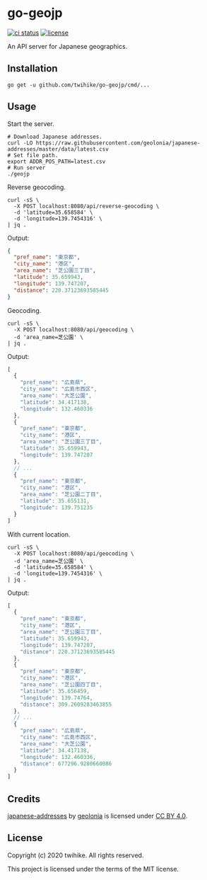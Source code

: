 # go-geojp

[![ci status](https://github.com/twihike/go-geojp/workflows/ci/badge.svg)](https://github.com/twihike/go-geojp/actions) [![license](https://img.shields.io/github/license/twihike/go-geojp)](LICENSE)

An API server for Japanese geographics.

## Installation

```shell
go get -u github.com/twihike/go-geojp/cmd/...
```

## Usage

Start the server.

```shell
# Download Japanese addresses.
curl -LO https://raw.githubusercontent.com/geolonia/japanese-addresses/master/data/latest.csv
# Set file path.
export ADDR_POS_PATH=latest.csv
# Run server
./geojp
```

Reverse geocoding.

```shell
curl -sS \
  -X POST localhost:8080/api/reverse-geocoding \
  -d 'latitude=35.658584' \
  -d 'longitude=139.7454316' \
| jq .
```

Output:

```json
{
  "pref_name": "東京都",
  "city_name": "港区",
  "area_name": "芝公園三丁目",
  "latitude": 35.659943,
  "longitude": 139.747207,
  "distance": 220.37123693585445
}
```

Geocoding.

```shell
curl -sS \
  -X POST localhost:8080/api/geocoding \
  -d 'area_name=芝公園' \
| jq .
```

Output:

```js
[
  {
    "pref_name": "広島県",
    "city_name": "広島市西区",
    "area_name": "大芝公園",
    "latitude": 34.417138,
    "longitude": 132.460336
  },
  {
    "pref_name": "東京都",
    "city_name": "港区",
    "area_name": "芝公園三丁目",
    "latitude": 35.659943,
    "longitude": 139.747207
  },
  // ...
  {
    "pref_name": "東京都",
    "city_name": "港区",
    "area_name": "芝公園二丁目",
    "latitude": 35.655131,
    "longitude": 139.751235
  }
]
```

With current location.

```shell
curl -sS \
  -X POST localhost:8080/api/geocoding \
  -d 'area_name=芝公園' \
  -d 'latitude=35.658584' \
  -d 'longitude=139.7454316' \
| jq .
```

Output:

```js
[
  {
    "pref_name": "東京都",
    "city_name": "港区",
    "area_name": "芝公園三丁目",
    "latitude": 35.659943,
    "longitude": 139.747207,
    "distance": 220.37123693585445
  },
  {
    "pref_name": "東京都",
    "city_name": "港区",
    "area_name": "芝公園四丁目",
    "latitude": 35.656459,
    "longitude": 139.74764,
    "distance": 309.2609283463855
  },
  // ...
  {
    "pref_name": "広島県",
    "city_name": "広島市西区",
    "area_name": "大芝公園",
    "latitude": 34.417138,
    "longitude": 132.460336,
    "distance": 677296.9280660086
  }
]
```

## Credits

[japanese-addresses](https://geolonia.github.io/japanese-addresses/) by [geolonia](https://github.com/geolonia) is licensed under [CC BY 4.0](https://creativecommons.org/licenses/by/4.0/).

## License

Copyright (c) 2020 twihike. All rights reserved.

This project is licensed under the terms of the MIT license.
